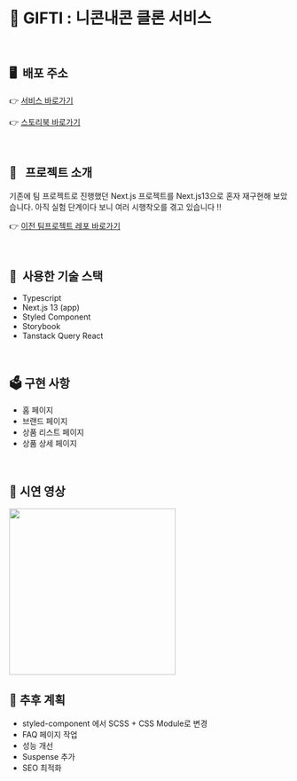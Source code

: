 # 🎁 GIFTI : 니콘내콘 클론 서비스

<br />

## 🖥 &nbsp;배포 주소

👉 [서비스 바로가기](https://week3-1-eight.vercel.app/)

👉 [스토리북 바로가기](https://week3-1-eight.vercel.app/)

<br />

## 💟 &nbsp; 프로젝트 소개

기존에 팀 프로젝트로 진행했던 Next.js 프로젝트를 Next.js13으로 혼자 재구현해 보았습니다. 아직 실험 단계이다 보니 여러 시행착오를 겪고 있습니다 !!

👉 [이전 팀프로젝트 레포 바로가기](
https://github.com/react-18/week3-1)




<br />

## 🔶 &nbsp;사용한 기술 스택

- Typescript
- Next.js 13 (app)
- Styled Component
- Storybook
- Tanstack Query React

<br />

## 🗳&nbsp;구현 사항

- 홈 페이지
- 브랜드 페이지
- 상품 리스트 페이지
- 상품 상세 페이지

<br />

## 👀&nbsp;시연 영상


<img width="300" src="https://github.com/rachel490/gifticon_next13/assets/72786354/8be7f5e8-4d37-441f-9d99-5266a0814d85">

<br />

## 🤔&nbsp;추후 계획

- styled-component 에서 SCSS + CSS Module로 변경
- FAQ 페이지 작업
- 성능 개선
- Suspense 추가
- SEO 최적화
